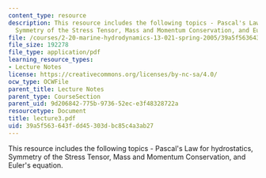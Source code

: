 ```yaml
---
content_type: resource
description: This resource includes the following topics - Pascal's Law for hydrostatics,
  Symmetry of the Stress Tensor, Mass and Momentum Conservation, and Euler's equation.
file: /courses/2-20-marine-hydrodynamics-13-021-spring-2005/39a5f563643fdd45303dbc85c4a3ab27_lecture3.pdf
file_size: 192278
file_type: application/pdf
learning_resource_types:
- Lecture Notes
license: https://creativecommons.org/licenses/by-nc-sa/4.0/
ocw_type: OCWFile
parent_title: Lecture Notes
parent_type: CourseSection
parent_uid: 9d206842-775b-9736-52ec-e3f48328722a
resourcetype: Document
title: lecture3.pdf
uid: 39a5f563-643f-dd45-303d-bc85c4a3ab27
---
```

This resource includes the following topics - Pascal's Law for hydrostatics, Symmetry of the Stress Tensor, Mass and Momentum Conservation, and Euler's equation.
